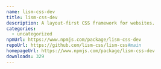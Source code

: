```yaml
---
name: lism-css-dev
title: lism-css-dev
description: A layout-first CSS framework for websites.
categories:
  - uncategorized
npmUrl: https://www.npmjs.com/package/lism-css-dev
repoUrl: https://github.com/lism-css/lism-css#main
homepageUrl: https://www.npmjs.com/package/lism-css-dev
downloads: 329
---
```

